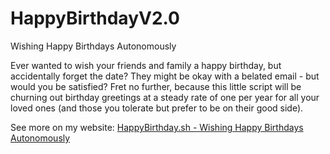 # HappyBirthdayV2.0
Wishing Happy Birthdays Autonomously

Ever wanted to wish your friends and family a happy birthday, but accidentally forget the date? They might be okay with a belated email - but would you be satisfied? Fret no further, because this little script will be churning out birthday greetings at a steady rate of one per year for all your loved ones (and those you tolerate but prefer to be on their good side).

See more on my website: <a href="https://matthewpreston.github.io/programs/HappyBirthday/index.html">HappyBirthday.sh - Wishing Happy Birthdays Autonomously</a>
